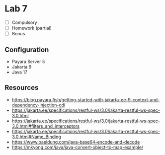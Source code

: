 # Lab 7

* [ ] Compulsory
* [ ] Homework (partial)
* [ ] Bonus

## Configuration
* Payara Server 5
* Jakarta 9
* Java 17

## Resources
* https://blog.payara.fish/getting-started-with-jakarta-ee-9-context-and-dependency-injection-cdi
* https://jakarta.ee/specifications/restful-ws/3.0/jakarta-restful-ws-spec-3.0.html
* https://jakarta.ee/specifications/restful-ws/3.0/jakarta-restful-ws-spec-3.0.html#filters_and_interceptors
* https://jakarta.ee/specifications/restful-ws/3.0/jakarta-restful-ws-spec-3.0.html#Name_Binding
* https://www.baeldung.com/java-base64-encode-and-decode
* https://mkyong.com/java/java-convert-object-to-map-example/